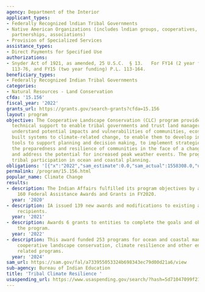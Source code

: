 ```yaml
---
agency: Department of the Interior
applicant_types:
- Federally Recognized lndian Tribal Governments
- Native American Organizations (includes lndian groups, cooperatives, corporations,
  partnerships, associations)
- Provision of Specialized Services
assistance_types:
- Direct Payments for Specified Use
authorizations:
- Snyder Act of 1921, as amended, 25 U.S.C.  § 13.   For FY14 (2 year funding) P.L.
  113-76, and FY15 (two year funding) P.L. 113-164.
beneficiary_types:
- Federally Recognized Indian Tribal Governments
categories:
- Natural Resources - Land Conservation
cfda: '15.156'
fiscal_year: '2022'
grants_url: https://grants.gov/search-grants?cfda=15.156
layout: program
objective: The Cooperative Landscape Conservation (CLC) program provides funds and
  technical support to enable tribal governments and trust land managers to better
  understand potential impacts and vulnerabilities of communities, ecosystems and
  built systems to climate-related change, to enable them to develop information and
  tools to support planning and decision making, to implement strategies that improve
  the preparedness and resilience of communities in the face of a changing climate
  and address the potential for increased peak weather events. The program also enables
  tribal participation in ocean and coastal planning.
obligations: '[{"x":"2022","sam_estimate":0.0,"sam_actual":1558308.0,"usa_spending_actual":2276528.2},{"x":"2023","sam_estimate":0.0,"sam_actual":19439130.0,"usa_spending_actual":19439130.39},{"x":"2024","sam_estimate":16827097.0,"sam_actual":0.0,"usa_spending_actual":64197003.55}]'
permalink: /program/15.156.html
popular_name: Climate Change
results:
- description: The Indian Affairs fulfilled its program objectives by awarding approximately
    160 Federal Assistance Awards and Grants in FY2020.
  year: '2020'
- description: IA issued 139 new awards and modifications to existing awards to 97
    recipients.
  year: '2021'
- description: Awards 6 grants to entities to complete the goals and objectives of
    the program.
  year: '2022'
- description: This award funded 253 programs for ocean and coastal management planning,
    cooperative landscape conservation, climate resilience and other environmental
    related programs.
  year: '2024'
sam_url: https://sam.gov/fal/a733955053324b698343ec79d00d21a6/view
sub-agency: Bureau of Indian Education
title: 'Tribal Climate Resilience '
usaspending_url: https://www.usaspending.gov/search/?hash=5d71047099f21455315d4270bc5bd0cf
---
```

